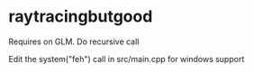 # raytracingbutgood


Requires on GLM. Do recursive call

Edit the system("feh") call in src/main.cpp for windows support
